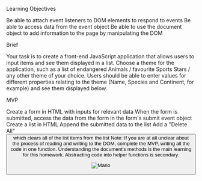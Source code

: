 Learning Objectives

Be able to attach event listeners to DOM elements to respond to events
Be able to access data from the event object
Be able to use the document object to add information to the page by manipulating the DOM

Brief

Your task is to create a front-end JavaScript application that allows users to input items and see them displayed in a list. Choose a theme for the application, such as a list of endangered Animals / favourite Sports Stars / any other theme of your choice. Users should be able to enter values for different properties relating to the theme (Name, Species and Continent, for example) and see them displayed below.

MVP

Create a form in HTML with inputs for relevant data
When the form is submitted, access the data from the form in the form's submit event object
Create a list in HTML
Append the submitted data to the list
Add a "Delete All" <button> which clears all of the list items from the list
Note: If you are at all unclear about the process of reading and writing to the DOM, complete the MVP, writing all the code in one function. Understanding the document's methods is the main learning for this homework. Abstracting code into helper functions is secondary.

![Mario](https://user-images.githubusercontent.com/75388411/113901681-00a48480-97c7-11eb-8e6d-c723f5c18b6e.png)
